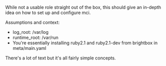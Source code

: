 While not a usable role straight out of the box, this should give an in-depth idea on how to set up and configure mci.

Assumptions and context:
- log_root: /var/log
- runtime_root: /var/run
- You're essentially installing ruby2.1 and ruby2.1-dev from brightbox in meta/main.yaml

There's a lot of text but it's all fairly simple concepts.
